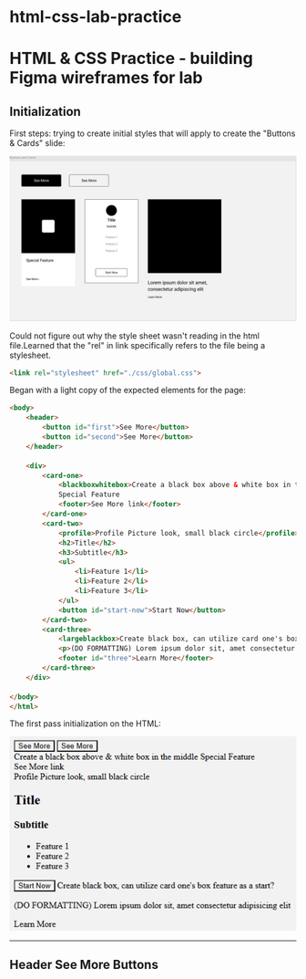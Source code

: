 # html-css-lab-practice

<h1>HTML &amp; CSS Practice - building Figma wireframes for lab</h1>

<h2>Initialization</h2>
First steps: trying to create initial styles that will apply to create the "Buttons & Cards" slide:

![alt text](https://github.com/AshuraKuranata/html-css-lab-practice/blob/main/img-html/Buttons%20and%20Cards%20Lab%20Practice.png)

Could not figure out why the style sheet wasn't reading in the html file.Learned that the "rel" in link specifically refers to the file being a stylesheet.

``` HTML
<link rel="stylesheet" href="./css/global.css">
```

Began with a light copy of the expected elements for the page:

``` HTML
<body>
    <header>
        <button id="first">See More</button>
        <button id="second">See More</button>
    </header>

    <div>
        <card-one>
            <blackboxwhitebox>Create a black box above & white box in the middle</blackboxwhitebox>
            Special Feature
            <footer>See More link</footer>
        </card-one>
        <card-two>
            <profile>Profile Picture look, small black circle</profile>
            <h2>Title</h2>
            <h3>Subtitle</h3>
            <ul>
                <li>Feature 1</li>
                <li>Feature 2</li>
                <li>Feature 3</li>
            </ul>
            <button id="start-now">Start Now</button>
        </card-two>
        <card-three>
            <largeblackbox>Create black box, can utilize card one's box feature as a start?</largeblackbox>
            <p>(DO FORMATTING) Lorem ipsum dolor sit, amet consectetur adipisicing elit</p>
            <footer id="three">Learn More</footer>
        </card-three>
    </div>

</body>
</html>
```

The first pass initialization on the HTML:

![alt text](https://github.com/AshuraKuranata/html-css-lab-practice/blob/main/img-html/First%20pass%20HTML%20lab.png)

---

<h2>Header See More Buttons</h2>